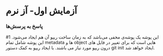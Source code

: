 # آزمایش اول- آز نرم


### پاسخ به پرسش‌ها
#1
این پوشه یک پوشه‌ی مخفی می‌باشد که به زمان ساخت ریپو آن هم ایجاد می‌شود. 
این پوشه شامل تمام metadata ها و object هایی است که برای تغییر در فایل های درون ریپو مورد نیاز می باشند.
با ایجاد ریپو به کمک دستور git init ایجاد خواهد شد.
